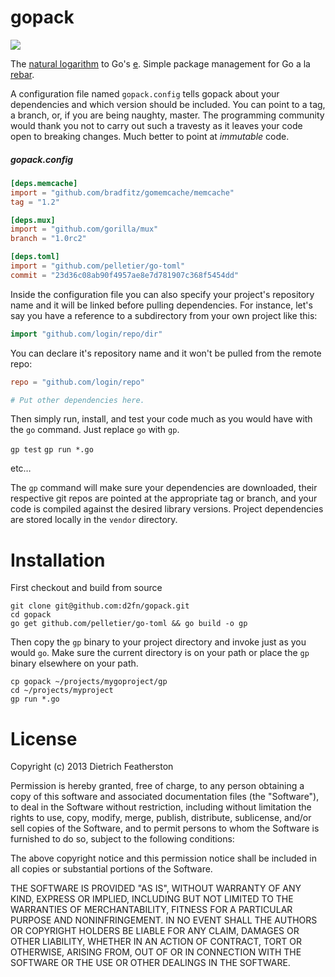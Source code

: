 # gopack

![](https://travis-ci.org/d2fn/gopack.png)

The [natural logarithm](https://en.wikipedia.org/wiki/Natural_logarithm) to Go's [e](http://en.wikipedia.org/wiki/E_%28mathematical_constant%29). Simple package management for Go a la [rebar](https://github.com/basho/rebar).

A configuration file named `gopack.config` tells gopack about your dependencies and which version should be included. You can point to a tag, a branch, or, if you are being naughty, master. The programming community would thank you not to carry out such a travesty as it leaves your code open to breaking changes. Much better to point at _immutable_ code.

##### gopack.config

```toml
[deps.memcache]
import = "github.com/bradfitz/gomemcache/memcache"
tag = "1.2"

[deps.mux]
import = "github.com/gorilla/mux"
branch = "1.0rc2"

[deps.toml]
import = "github.com/pelletier/go-toml"
commit = "23d36c08ab90f4957ae8e7d781907c368f5454dd"
```
Inside the configuration file you can also specify your project's repository name and it will be linked before pulling dependencies.
For instance, let's say you have a reference to a subdirectory from your own project like this:

```go
import "github.com/login/repo/dir"
```

You can declare it's repository name and it won't be pulled from the remote repo:

```toml
repo = "github.com/login/repo"

# Put other dependencies here.
```

Then simply run, install, and test your code much as you would have with the ```go``` command. Just replace ```go``` with ```gp```.

```gp test```
```gp run *.go```

etc…

The ```gp``` command will make sure your dependencies are downloaded, their respective git repos are pointed at the appropriate tag or branch, and your code is compiled against the desired library versions. Project dependencies are stored locally in the ```vendor``` directory.

# Installation

First checkout and build from source
```
git clone git@github.com:d2fn/gopack.git
cd gopack
go get github.com/pelletier/go-toml && go build -o gp
```

Then copy the ```gp``` binary to your project directory and invoke just as you would ```go```. Make sure the current directory is on your path or place the ```gp``` binary elsewhere on your path.
```
cp gopack ~/projects/mygoproject/gp
cd ~/projects/myproject
gp run *.go
```

# License

Copyright (c) 2013 Dietrich Featherston

Permission is hereby granted, free of charge, to any person obtaining a copy
of this software and associated documentation files (the "Software"), to deal
in the Software without restriction, including without limitation the rights
to use, copy, modify, merge, publish, distribute, sublicense, and/or sell
copies of the Software, and to permit persons to whom the Software is
furnished to do so, subject to the following conditions:

The above copyright notice and this permission notice shall be included in
all copies or substantial portions of the Software.

THE SOFTWARE IS PROVIDED "AS IS", WITHOUT WARRANTY OF ANY KIND, EXPRESS OR
IMPLIED, INCLUDING BUT NOT LIMITED TO THE WARRANTIES OF MERCHANTABILITY,
FITNESS FOR A PARTICULAR PURPOSE AND NONINFRINGEMENT. IN NO EVENT SHALL THE
AUTHORS OR COPYRIGHT HOLDERS BE LIABLE FOR ANY CLAIM, DAMAGES OR OTHER
LIABILITY, WHETHER IN AN ACTION OF CONTRACT, TORT OR OTHERWISE, ARISING FROM,
OUT OF OR IN CONNECTION WITH THE SOFTWARE OR THE USE OR OTHER DEALINGS IN
THE SOFTWARE.

